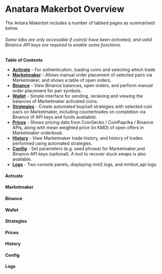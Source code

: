 Anatara Makerbot Overview
=========================

The Antara Makerbot includes a number of tabbed pages as summarised below.

###### _Some tabs are only accessible if coin(s) have been activated, and valid Binance API keys are required to enable some functions._

**Table of Contents**

* **[Activate](activate)** - For authentication, loading coins and selecting which trade
* **[Marketmaker](marketmaker)** - Allows manual order placement of selected pairs via Marketmaker, and shows a table of open orders.
* **[Binance](binance)** - View Binance balances, open orders, and perform manual order placement for pair symbols.
* **[Wallet](wallet)** - Simple interface for sending, recieving and viewing the balances of Marketmaker activated coins.
* **[Strategies](strategies)** - Create automated buy/sell strategies with selected coin pairs on Marketmaker, including countertrades on completion via Binance (if API keys and funds available).
* **[Prices](prices)** - Shows pricing data from CoinGecko / CoinPaprika / Binance APIs, along with mean weighted price (in KMD) of open offers in Marketmaker orderbook.
* **[History](history)** - View Marketmaker trade history, and history of trades performed using automated strategies.
* **[Config](config)** - Set parameters (e.g. seed phrase) for Marketmaker,and Binance API keys (optional). A tool to recover stuck swaps is also available.
* **[Logs](logs)** - Two console panels, displaying mm2 logs, and mmbot_api logs.
 
 #### Activate
 #### Marketmaker
 #### Binance
 #### Wallet
 #### Strategies
 #### Prices
 #### History
 #### Config
 #### Logs
 
 

